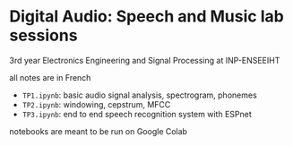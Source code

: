 # Digital Audio: Speech and Music lab sessions

3rd year Electronics Engineering and Signal Processing at INP-ENSEEIHT

all notes are in French

- `TP1.ipynb`: basic audio signal analysis, spectrogram, phonemes
- `TP2.ipynb`: windowing, cepstrum, MFCC
- `TP3.ipynb`: end to end speech recognition system with ESPnet

notebooks are meant to be run on Google Colab
